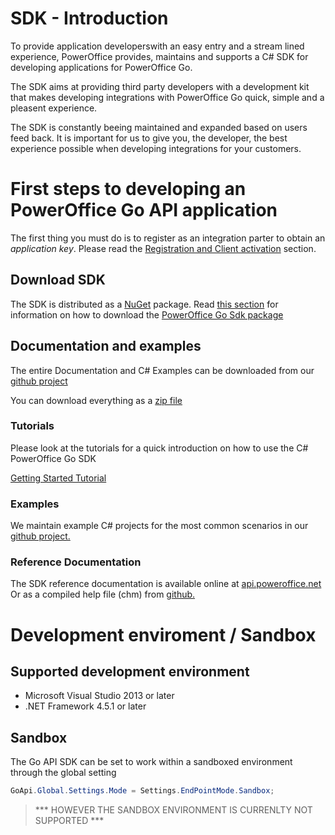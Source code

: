 SDK - Introduction
==================

To provide application developerswith an easy entry and a stream lined experience, PowerOffice provides, maintains and supports a C# SDK for developing applications for PowerOffice Go.

The SDK aims at providing third party developers with a development kit that makes developing integrations with PowerOffice Go quick, simple and a pleasent experience.

The SDK is constantly beeing maintained and expanded based on users feed back. It is important for us to give you, the developer, the best experience possible when developing integrations for your customers.


# First steps to developing an PowerOffice Go API application

The first thing you must do is to register as an integration parter to obtain an *application key*. Please read the [Registration and Client activation](../Registration.md) section.

## Download SDK
The SDK is distributed as a [NuGet](https://www.nuget.org/) package. Read [this section](NuGetPackage.md) for information on how to download the [PowerOffice Go Sdk package](https://www.nuget.org/packages/PowerOfficeGoSdk/)

## Documentation and examples
The entire Documentation and C# Examples can be downloaded from our [github project](https://github.com/PowerOffice/go-api)

You can download everything as a [zip file](https://github.com/PowerOffice/go-api/archive/master.zip)

### Tutorials
Please look at the tutorials for a quick introduction on how to use the C# PowerOffice Go SDK

[Getting Started Tutorial](Tutorials/GettingStarted.md)

### Examples

We maintain example C# projects for the most common scenarios in our [github project.](https://github.com/PowerOffice/go-api)

### Reference Documentation
The SDK reference documentation is available online at [api.poweroffice.net](http://api.poweroffice.net/web/)
Or as a compiled help file (chm) from [github.](https://github.com/PowerOffice/go-api/raw/master/Documentation/Sdk/GO%20SDK.chm)


# Development enviroment / Sandbox

## Supported development environment
- Microsoft Visual Studio 2013 or later
- .NET Framework 4.5.1 or later

## Sandbox
The Go API SDK can be set to work within a sandboxed environment through the global setting
```csharp
GoApi.Global.Settings.Mode = Settings.EndPointMode.Sandbox;
``` 
> *** HOWEVER THE SANDBOX ENVIRONMENT IS CURRENLTY NOT SUPPORTED ***




